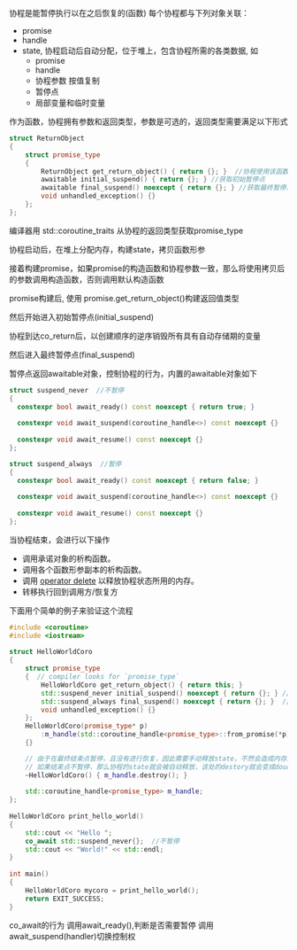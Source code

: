 协程是能暂停执行以在之后恢复的(函数)
每个协程都与下列对象关联：
- promise
- handle
- state, 协程启动后自动分配，位于堆上，包含协程所需的各类数据, 如
	- promise
	- handle
	- 协程参数 按值复制
	- 暂停点
	- 局部变量和临时变量

作为函数，协程拥有参数和返回类型，参数是可选的，返回类型需要满足以下形式

```cpp
struct ReturnObject  
{  
    struct promise_type  
    {  
        ReturnObject get_return_object() { return {}; }  //协程使用该函数构建返回值对象
        awaitable initial_suspend() { return {}; } //获取初始暂停点
	    awaitable final_suspend() noexcept { return {}; } //获取最终暂停点
        void unhandled_exception() {}  
    };
};
```

编译器用 std::coroutine_traits 从协程的返回类型获取promise_type

协程启动后，在堆上分配内存，构建state，拷贝函数形参

接着构建promise，如果promise的构造函数和协程参数一致，那么将使用拷贝后的参数调用构造函数，否则调用默认构造函数

promise构建后, 使用 promise.get_return_object()构建返回值类型

然后开始进入初始暂停点(initial_suspend)

协程到达co_return后，以创建顺序的逆序销毁所有具有自动存储期的变量

然后进入最终暂停点(final_suspend)

暂停点返回awaitable对象，控制协程的行为，内置的awaitable对象如下

```cpp
struct suspend_never  //不暂停
{  
  constexpr bool await_ready() const noexcept { return true; } 
  
  constexpr void await_suspend(coroutine_handle<>) const noexcept {}  
  
  constexpr void await_resume() const noexcept {}  
};

struct suspend_always  //暂停
{  
  constexpr bool await_ready() const noexcept { return false; }
  
  constexpr void await_suspend(coroutine_handle<>) const noexcept {}  
  
  constexpr void await_resume() const noexcept {}  
};
```

当协程结束，会进行以下操作
-   调用承诺对象的析构函数。
-   调用各个函数形参副本的析构函数。
-   调用 [operator delete](https://zh.cppreference.com/w/cpp/memory/new/operator_delete "cpp/memory/new/operator delete") 以释放协程状态所用的内存。
-   转移执行回到调用方/恢复方

下面用个简单的例子来验证这个流程

```cpp
#include <coroutine>  
#include <iostream>  
  
struct HelloWorldCoro  
{  
    struct promise_type  
    {  // compiler looks for `promise_type`  
        HelloWorldCoro get_return_object() { return this; }  
        std::suspend_never initial_suspend() noexcept { return {}; } //不暂停 
        std::suspend_always final_suspend() noexcept { return {}; }  //暂停
        void unhandled_exception() {}  
    };  
    HelloWorldCoro(promise_type* p)  
        :m_handle(std::coroutine_handle<promise_type>::from_promise(*p))  //在此获取handle
    {} 

	// 由于在最终结束点暂停，且没有进行恢复，因此需要手动释放state，不然会造成内存泄漏
	// 如果结束点不暂停，那么协程的state就会被自动释放，该处的destory就会变成double free
    ~HelloWorldCoro() { m_handle.destroy(); }  
  
    std::coroutine_handle<promise_type> m_handle;  
};  
  
HelloWorldCoro print_hello_world()  
{  
    std::cout << "Hello ";  
    co_await std::suspend_never{};  //不暂停
    std::cout << "World!" << std::endl;  
}  
  
int main()  
{  
    HelloWorldCoro mycoro = print_hello_world();  
    return EXIT_SUCCESS;  
}
```



co_await的行为
调用await_ready(),判断是否需要暂停
调用await_suspend(handler)切换控制权